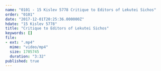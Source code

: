 ```yaml
---
name: "0101 - 15 Kislev 5778 Critique to Editors of Lekutei Sichos"
order: "0101"
date: "2017-12-01T20:25:36.000000Z"
hdate: "15 Kislev 5778"
title: "Critique to Editors of Lekutei Sichos"
keywords: []
file:
- ext: ".mp4"
  mime: "video/mp4"
  size: 1705745
  duration: "3:32"
published: true
---
```


